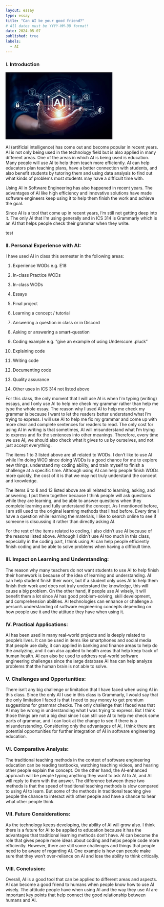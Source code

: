 ```yaml
---
layout: essay
type: essay
title: "Can AI be your good friend?"
# All dates must be YYYY-MM-DD format!
date: 2024-05-07
published: true
labels:
  - AI
---
```


### I. Introduction

<img width="350px" class="rounded float-start pe-4 py-4" src="../img/AI.webp">

AI (artificial intelligence) has come out and become popular in recent years. AI is not only being used in the technology field but is also applied in many different areas. One of the areas in which AI is being used is education. Many people will use AI to help them teach more efficiently. AI can help educators plan teaching plans, have a better connection with students, and also benefit students by tutoring them and using data analysis to find out what kinds of problems most students may have a difficult time with.

Using AI in Software Engineering has also happened in recent years. The advantages of AI like high efficiency and innovative solutions have made software engineers keep using it to help them finish the work and achieve the goal.

Since AI is a tool that come up in recent years, I’m still not getting deep into it. The only AI that I’m using generally and in ICS 314 is Grammarly which is an AI that helps people check their grammar when they write.

test

### II. Personal Experience with AI:
I have used AI in class this semester in the following areas:

  1. Experience WODs e.g. E18

  2. In-class Practice WODs

  3. In-class WODs

  4. Essays

  5. Final project

  6. Learning a concept / tutorial

  7. Answering a question in class or in Discord

  8. Asking or answering a smart-question

  9. Coding example e.g. “give an example of using Underscore .pluck”

  10. Explaining code

  11. Writing code

  12. Documenting code

  13. Quality assurance 

  14. Other uses in ICS 314 not listed above


For this class, the only moment that I will use AI is when I’m typing (writing) essays, and I only use AI to help me check my grammar rather than help me type the whole essay. The reason why I used AI to help me check my grammar is because I want to let the readers better understand what I’m trying to express. I will use AI to help me fix my grammar and come up with more clear and complete sentences for readers to read. The only cost for using AI in writing is that sometimes, AI will misunderstand what I’m trying to express and fix the sentences into other meanings. Therefore, every time we use AI, we should also check what it gives to us by ourselves, and not just accept everything.

The items 1 to 3 listed above are all related to WODs. I don’t like to use AI while I’m doing WOD since doing WODs is a good chance for me to explore new things, understand my coding ability, and train myself to finish a challenge at a specific time. Although using AI can help people finish WODs more quickly, the cost of it is that we may not truly understand the concept and knowledge.

The items 6 to 8 and 13 listed above are all related to learning, asking, and answering. I put them together because I think people will ask questions while they are learning, and be able to answer questions when they complete learning and fully understand the concept. As I mentioned before, I am still used to the original learning methods that I had before. Every time I have a question while learning the materials, I like to search online to see if someone is discussing it rather than directly asking AI.

For the rest of the items related to coding, I also didn’t use AI because of the reasons listed above. Although I didn’t use AI too much in this class, especially in the coding part, I think using AI can help people efficiently finish coding and be able to solve problems when having a difficult time. 

### III. Impact on Learning and Understanding:

The reason why many teachers do not want students to use AI to help finish their homework is because of the idea of learning and understanding. AI can help student finish their work, but if a student only uses AI to help them finish their work and does not truly understand the knowledge, this will cause a big problem. On the other hand, if people use AI wisely, it will benefit them a lot since AI has good problem-solving, skill development, and comprehension abilities. AI technologies can enhance or challenge a person’s understanding of software engineering concepts depending on how people use it and the attitude they have when using it.

### IV. Practical Applications:

AI has been used in many real-world projects and is deeply related to people’s lives. It can be used in items like smartphones and social media that people use daily, it can applied in banking and finance areas to help do the analyzing, and it can also applied to health areas that help keep track of human health. AI can also be used to address real-world software engineering challenges since the large database AI has can help analyze problems that the human brain is not able to solve.

### V. Challenges and Opportunities:

There isn’t any big challenge or limitation that I have faced when using AI in this class. Since the only AI I use in this class is Grammarly, I would say that the only limitation I faced is that I need to pay money to get premium suggestions for grammar checks. The only challenge that I faced was that AI may be wrong in understanding what I was trying to express. But I think those things are not a big deal since I can still use AI to help me check some parts of grammar, and I can look at the change to see if there is a misunderstanding. Considering only the advantages of AI, I think there are potential opportunities for further integration of AI in software engineering education.

### VI. Comparative Analysis:

The traditional teaching methods in the context of software engineering education can be reading textbooks, watching teaching videos, and hearing other people explain the concept. On the other hand, the AI-enhanced approach will be people typing anything they want to ask AI to AI, and AI will reply to them with the answer. The difference between these two methods is that the speed of traditional teaching methods is slow compared to using AI to learn. But some of the methods in traditional teaching give people the chance to interact with other people and have a chance to hear what other people think.  

### VII. Future Considerations:

As the technology keeps developing, the ability of AI will grow also. I think there is a future for AI to be applied to education because it has the advantages that traditional learning methods don’t have. AI can become the role that gives people more ideas about coding and helps people code more efficiently. However, there are still some challenges and things that people need to be aware of regarding AI. One example is how can people make sure that they won’t over-reliance on AI and lose the ability to think critically. 

### VIII. Conclusion:

Overall, AI is a good tool that can be applied to different areas and aspects. AI can become a good friend to humans when people know how to use AI wisely. The attitude people have when using AI and the way they use AI are important key points that help connect the good relationship between humans and AI.

